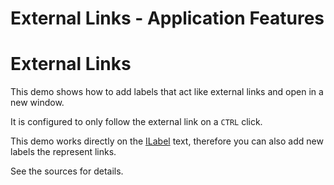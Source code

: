 <!--
 //////////////////////////////////////////////////////////////////////////////
 // @license
 // This file is part of yFiles for HTML 2.6.0.2.
 // Use is subject to license terms.
 //
 // Copyright (c) 2000-2023 by yWorks GmbH, Vor dem Kreuzberg 28,
 // 72070 Tuebingen, Germany. All rights reserved.
 //
 //////////////////////////////////////////////////////////////////////////////
-->
# External Links - Application Features

# External Links

This demo shows how to add labels that act like external links and open in a new window.

It is configured to only follow the external link on a `CTRL` click.

This demo works directly on the [ILabel](https://docs.yworks.com/yfileshtml/#/api/ILabel) text, therefore you can also add new labels the represent links.

See the sources for details.

